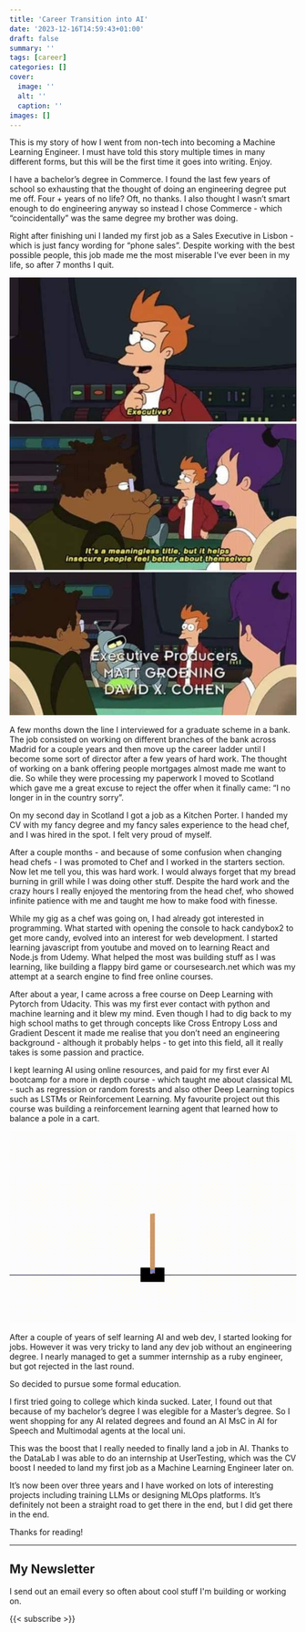 ```yaml
---
title: 'Career Transition into AI'
date: '2023-12-16T14:59:43+01:00'
draft: false
summary: ''
tags: [career]
categories: []
cover:
  image: ''
  alt: ''
  caption: ''
images: []
---
```


This is my story of how I went from non-tech into becoming a Machine Learning Engineer. I must have told this story multiple times in many different forms, but this will be the first time it goes into writing. Enjoy.

I have a bachelor’s degree in Commerce. I found the last few years of school so exhausting that the thought of doing an engineering degree put me off. Four + years of no life? Oft, no thanks. I also thought I wasn’t smart enough to do engineering anyway so instead I chose Commerce - which “coincidentally” was the same degree my brother was doing.

Right after finishing uni I landed my first job as a Sales Executive in Lisbon - which is just fancy wording for “phone sales”. Despite working with the best possible people, this job made me the most miserable I’ve ever been in my life, so after 7 months I quit.

![futurama](./futurama.jpg)

A few months down the line I interviewed for a graduate scheme in a bank. The job consisted on working on different branches of the bank across Madrid for a couple years and then move up the career ladder until I become some sort of director after a few years of hard work. The thought of working on a bank offering people mortgages almost made me want to die. So while they were processing my paperwork I moved to Scotland which gave me a great excuse to reject the offer when it finally came: “I no longer in in the country sorry”.

On my second day in Scotland I got a job as a Kitchen Porter. I handed my CV with my fancy degree and my fancy sales experience to the head chef, and I was hired in the spot. I felt very proud of myself.

After a couple months - and because of some confusion when changing head chefs - I was promoted to Chef and I worked in the starters section. Now let me tell you, this was hard work. I would always forget that my bread burning in grill while I was doing other stuff. Despite the hard work and the crazy hours I really enjoyed the mentoring from the head chef, who showed infinite patience with me and taught me how to make food with finesse.

While my gig as a chef was going on, I had already got interested in programming. What started with opening the console to hack candybox2 to get more candy, evolved into an interest for web development. I started learning javascript from youtube and moved on to learning React and Node.js from Udemy. What helped the most was building stuff as I was learning, like building a flappy bird game or coursesearch.net which was my attempt at a search engine to find free online courses.

After about a year, I came across a free course on Deep Learning with Pytorch from Udacity. This was my first ever contact with python and machine learning and it blew my mind. Even though I had to dig back to my high school maths to get through concepts like Cross Entropy Loss and Gradient Descent it made me realise that you don’t need an engineering background - although it probably helps - to get into this field, all it really takes is some passion and practice.

I kept learning AI using online resources, and paid for my first ever AI bootcamp for a more in depth course - which taught me about classical ML - such as regression or random forests and also other Deep Learning topics such as LSTMs or Reinforcement Learning. My favourite project out this course was building a reinforcement learning agent that learned how to balance a pole in a cart.

![pole](./pole.gif)

After a couple of years of self learning AI and web dev, I started looking for jobs. However it was very tricky to land any dev job without an engineering degree. I nearly managed to get a summer internship as a ruby engineer, but got rejected in the last round.

So decided to pursue some formal education.

I first tried going to college which kinda sucked. Later, I found out that because of my bachelor’s degree I was elegible for a Master’s degree. So I went shopping for any AI related degrees and found an AI MsC in AI for Speech and Multimodal agents at the local uni.

This was the boost that I really needed to finally land a job in AI. Thanks to the DataLab I was able to do an internship at UserTesting, which was the CV boost I needed to land my first job as a Machine Learning Engineer later on.

It’s now been over three years and I have worked on lots of interesting projects including training LLMs or designing MLOps platforms. It’s definitely not been a straight road to get there in the end, but I did get there in the end.

Thanks for reading!

---
## My Newsletter

I send out an email every so often about cool stuff I'm building or working on.

{{< subscribe >}}

